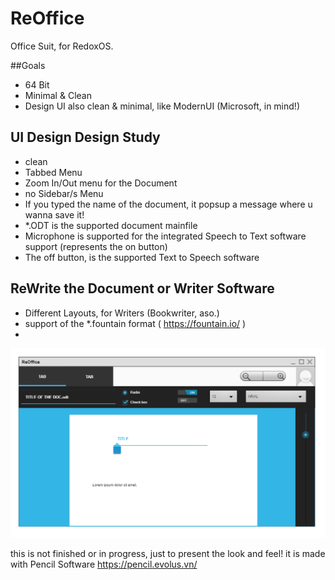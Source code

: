 # ReOffice
Office Suit, for RedoxOS.


##Goals

- 64 Bit
- Minimal & Clean
- Design UI also clean & minimal, like ModernUI (Microsoft, in mind!)

## UI Design Design Study

- clean
- Tabbed Menu
- Zoom In/Out menu for the Document
- no Sidebar/s Menu
- If you typed the name of the document, it popsup a message where u wanna save it!
- *.ODT is the supported document mainfile
- Microphone is supported for the integrated Speech to Text software support (represents the on button)
- The off button, is the supported Text to Speech software

## ReWrite the Document or Writer Software

- Different Layouts, for Writers (Bookwriter, aso.)
- support of the *.fountain format ( https://fountain.io/ )
- 

![Screenshot](untitled_page.png)

this is not finished or in progress, just to present the look and feel!
it is made with Pencil Software
https://pencil.evolus.vn/
